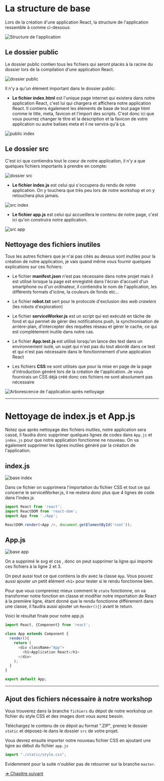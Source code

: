 # La structure de base 

Lors de la création d'une application React, la structure de l'application ressemble à comme ci-dessous:

![Structure de l'application](./img/arborescence/arborescence1.png)

## Le dossier public

Le dossier public contien tous les fichiers qui seront placés à la racine du dossier lors de la compilation d'une application React.

![dossier public](./img/arborescence/arborescence-public.png)

Il n'y a qu'un élément important dans le dossier public:

* **Le fichier index.html** est l'unique page internet qui existera dans notre application React, c'est lui qui chargera et affichera notre application React. Il contiens également les éléments de base de tout page html comme le title, meta, favicon et l'import des scripts. C'est donc ici que vous pourrez changer le titre et la description et la favicon de votre application ou autre balises meta et il ne servira qu'à ça.

![public index](./img/arborescence/arborescence-index.png)

## Le dossier src

C'est ici que contiendra tout le coeur de notre application, il n'y a que quelques fichiers importants à prendre en compte:

![dossier src](./img/arborescence/arborescence-src.png)

* **Le fichier index.js** est celui qui s'occupera du rendu de notre application. On y touchera que très peu lors de notre workshop et on y retouchera plus jamais.

![src index](./img/arborescence/arborescence-src1.png)

* **Le fichier app.js** est celui qui accueillera le contenu de notre page, c'est ici qu'on construira notre application.

![src app](./img/arborescence/arborescence-src2.png)

## Nettoyage des fichiers inutiles

Tous les autres fichiers que je n'ai pas cités au dessus sont inutiles pour la création de notre application, je vais quand même vous fournir quelques explications sur ces fichiers:

* Le fichier **manifest.json** n'est pas nécessaire dans notre projet mais il est utilisé lorsque la page est enregistré dans l'écran d'accueil d'un smartphone ou d'un ordinateur, il contiendra le nom de l'application, les différents formats d'icône, la couleurs de fonds etc...

* Le fichier **robot.txt** sert pour le protocole d'exclusion des *web crawlers* (les robots d'exploration)

* Le fichier **serviceWorker.js** est un script qui est exécuté en tâche de fond et qui permet de gérer des notifications push, la synchronisation de arrière-plan, d'intercepter des requêtes réseau et gérer le cache, ce qui est complètement inutile dans notre cas.
*  Le fichier **App.test.js** est utilisé lorsqu'on lance des test dans un environnement isolé, un sujet qui n'est pas du tout abordé dans ce test et qui n'est pas nécessaire dans le fonctionnement d'une application React
* Les fichiers **CSS** ne sont utilisés que pour la mise en page de la page d'introduction généré lors de la création de l'application. Je vous fournirais un CSS déjà créé donc ces fichiers ne sont absolument pas nécessaire

![Arborescence de l'application après nettoyage](./img/nettoyage.png)

---

# Nettoyage de index.js et App.js

Notez que après nettoyage des fichiers inutiles, notre application sera cassé, il faudra donc supprimer quelques lignes de codes dans `App.js` et `index.js` pour que notre application fonctionne ne nouveau. On va également supprimer les lignes inutiles généré par la création de l'application.

## index.js

![base index](./img/nettoyage/depart-indexjs.png)

Dans ce fichier on supprimera l'importation du fichier CSS et tout ce qui concerne le serviceWorker.js, il ne restera donc plus que 4 lignes de code dans l'index.js

```js
import React from 'react';
import ReactDOM from 'react-dom';
import App from './App';

ReactDOM.render(<App />, document.getElementById('root'));
```

## App.js

![base app](./img/nettoyage/depart-appjs.png)

On a supprimé le svg et css , donc on peut supprimer la ligne qui importe ces fichiers à la ligne 2 et 3.

On peut aussi tout ce que contiens la div avec la classe `App`. Vous pouvez aussi ajouter un petit élément `<h1>` pour tester si le rendu fonctionne bien.

Pour que vous compreniez mieux comment le `state`  fonctionne, on va transformer notre fonction en classe et modifier notre importation de React à la première ligne, étant donné que le rendu fonctionne différement dans une classe, il faudra aussi ajouter un `Render(){}` avant le return.

Voici le résultat finale pour notre app.js

```js
import React, {Component} from 'react';

class App extends Component {
  render(){
    return (
      <div className="App">
        <h1>Application React</h1>
      </div>
    );
  }
}

export default App;

```

---

## Ajout des fichiers nécessaire à notre workshop

Vous trouverez dans la branche `fichiers` du dépot de notre workshop un fichier du style CSS et des images dont vous aurez besoin.

Téléchargez le contenu de ce dépot au format ".ZIP", prenez le dossier `static` et déposez-le dans le dossier `src` de votre projet.

Vous devrez ensuite importer notre nouveau fichier CSS en ajoutant une ligne au début du fichier `app.js`

```js
import "./static/style.css";
```

Evidemment pour la suite n'oublier pas de retourner sur la branche `master`.

[=> Chapitre suivant](05-component.md)